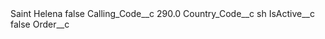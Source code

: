 <?xml version="1.0" encoding="UTF-8"?>
<CustomMetadata xmlns="http://soap.sforce.com/2006/04/metadata" xmlns:xsi="http://www.w3.org/2001/XMLSchema-instance" xmlns:xsd="http://www.w3.org/2001/XMLSchema">
    <label>Saint Helena</label>
    <protected>false</protected>
    <values>
        <field>Calling_Code__c</field>
        <value xsi:type="xsd:double">290.0</value>
    </values>
    <values>
        <field>Country_Code__c</field>
        <value xsi:type="xsd:string">sh</value>
    </values>
    <values>
        <field>IsActive__c</field>
        <value xsi:type="xsd:boolean">false</value>
    </values>
    <values>
        <field>Order__c</field>
        <value xsi:nil="true"/>
    </values>
</CustomMetadata>
